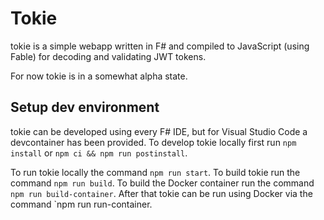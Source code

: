 # Tokie

tokie is a simple webapp written in F# and compiled to JavaScript (using Fable) for decoding and validating JWT tokens.

For now tokie is in a somewhat alpha state.

## Setup dev environment

tokie can be developed using every F# IDE, but for Visual Studio Code a devcontainer has been provided. To develop tokie locally first run `npm install` or `npm ci && npm run postinstall`.

To run tokie locally the command `npm run start`. To build tokie run the command `npm run build`. To build the Docker container run the command `npm run build-container`. After that tokie can be run using Docker via the command `npm run run-container.
